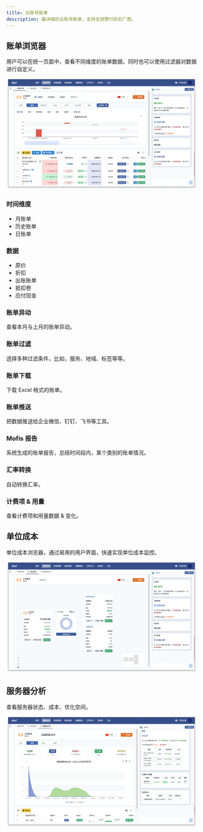 ```yaml
---
title: 云账号账单
description: 最详细的云账号账单，支持全球罪行的云厂商。 
---
```


## 账单浏览器
用户可以在统一页面中，查看不同维度的账单数据，同时也可以使用过滤器对数据进行自定义。

![账单浏览器-云账号账单](assets/abill-overview.png)

### **时间维度**
- 月账单
- 历史账单
- 日账单

### **数据**
- 原价
- 折扣
- 出账账单
- 抵扣卷
- 应付现金


### **账单异动**
查看本月与上月的账单异动。

### **账单过滤**
选择多种过滤条件，比如，服务、地域、标签等等。

### **账单下载**
下载 Excel 格式的账单。

### **账单推送**
把数据推送给企业微信、钉钉、飞书等工具。

### **Mofis 报告**
系统生成的账单报告，总结时间段内，某个类别的账单情况。

### **汇率转换**
自动转换汇率。

### **计费项 & 用量**
查看计费项和用量数据 & 变化。

## 单位成本
单位成本浏览器，通过易用的用户界面，快速实现单位成本监控。

![单位成本-云账号账单](assets/abill-unit-cost.png)

## 服务器分析 
查看服务器状态、成本、优化空间。

![服务器分析-云账号账单](assets/abill-server.png)

